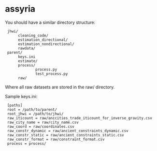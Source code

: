 # assyria

You should have a similar directory structure:

     jhwi/
          cleaning_code/
          estimation_directional/
          estimation_nondirectional/
          rawdata/
     parent/
          keys.ini
          estimate/
          process/
                  process.py
                  test_process.py
	      raw/


Where all raw datasets are stored in the raw/ directory.

Sample keys.ini:

     [paths]
     root = /path/to/parent/
     root_jhwi = /path/to/jhwi/
     raw_iticount = raw/anccities_trade_iticount_for_inverse_gravity.csv
     raw_city_name = raw/city_name.csv
     raw_coord = raw/coordinates.csv
     raw_constr_dynamic = raw/ancient_constraints_dynamic.csv
     raw_constr_static = raw/ancient_constraints_static.csv
     raw_constr_format = raw/constraint_format.csv
     process = process/
